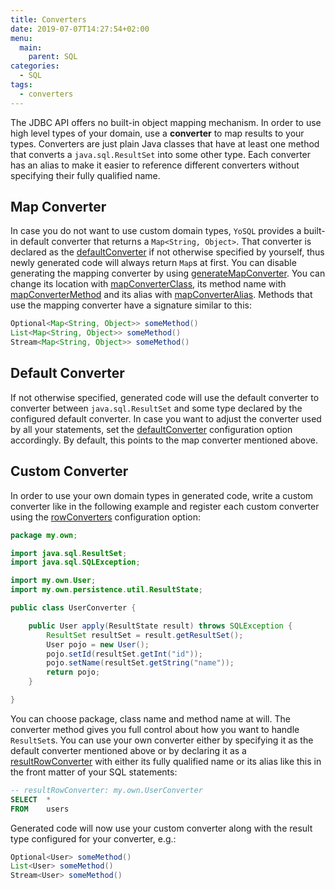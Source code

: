 ```yaml
---
title: Converters
date: 2019-07-07T14:27:54+02:00
menu:
  main:
    parent: SQL
categories:
  - SQL
tags:
  - converters
---
```


The JDBC API offers no built-in object mapping mechanism. In order to use high level types of your domain, use a **converter** to map results to your types. Converters are just plain Java classes that have at least one method that converts a `java.sql.ResultSet` into some other type. Each converter has an alias to make it easier to reference different converters without specifying their fully qualified name.

## Map Converter

In case you do not want to use custom domain types, `YoSQL` provides a built-in default converter that returns a `Map<String, Object>`. That converter is declared as the [defaultConverter](../../configuration/converter/defaultconverter/) if not otherwise specified by yourself, thus newly generated code will always return `Map`s at first. You can disable generating the mapping converter by using [generateMapConverter](../../configuration/converter/generatemapconverter/). You can change its location with [mapConverterClass](../../configuration/converter/mapconverterclass/), its method name with [mapConverterMethod](../../configuration/converter/mapconvertermethod/) and its alias with [mapConverterAlias](../../configuration/converter/mapconverteralias/). Methods that use the mapping converter have a signature similar to this:

```java
Optional<Map<String, Object>> someMethod()
List<Map<String, Object>> someMethod()
Stream<Map<String, Object>> someMethod()
```

## Default Converter

If not otherwise specified, generated code will use the default converter to converter between `java.sql.ResultSet` and some type declared by the configured default converter.
In case you want to adjust the converter used by all your statements, set the [defaultConverter](../../configuration/converter/defaultconverter/) configuration option accordingly. By default, this points to the map converter mentioned above.

## Custom Converter

In order to use your own domain types in generated code, write a custom converter like in the following example and register each custom converter using the [rowConverters](../../configuration/converter/rowconverters/) configuration option:

```java
package my.own;

import java.sql.ResultSet;
import java.sql.SQLException;

import my.own.User;
import my.own.persistence.util.ResultState;

public class UserConverter {

    public User apply(ResultState result) throws SQLException {
        ResultSet resultSet = result.getResultSet();
        User pojo = new User();
        pojo.setId(resultSet.getInt("id"));
        pojo.setName(resultSet.getString("name"));
        return pojo;
    }

}
```

You can choose package, class name and method name at will. The converter method gives you full control about how you want to handle `ResultSet`s. You can use your own converter either by specifying it as the default converter mentioned above or by declaring it as a [resultRowConverter](../../configuration/sql/resultRowConverter) with either its fully qualified name or its alias like this in the front matter of your SQL statements:

```sql
-- resultRowConverter: my.own.UserConverter
SELECT  *
FROM    users
```

Generated code will now use your custom converter along with the result type configured for your converter, e.g.:

```java
Optional<User> someMethod()
List<User> someMethod()
Stream<User> someMethod()
```
